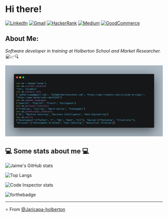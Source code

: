 # Hi there!
[![LinkedIn](https://img.shields.io/badge/LinkedIn-Jaime_Andrés_Aricapa_Pérez-blue)](https://www.linkedin.com/in/jaime-aricapa/)
[![Gmail](https://img.shields.io/badge/Gmail-ja95aricapa-red)](mailto:ja95aricapa@gmail.com)
[![HackerRank](https://img.shields.io/badge/HackerRank-Jaime_Aricapa-brightgreen)](https://www.hackerrank.com/h2241)
[![Medium](https://img.shields.io/badge/Medium-Jaime_Aricapa-white)](https://jaime95aricapa.medium.com)
[![GoodCommerce](https://img.shields.io/badge/Goodcommerce-Jaime_Aricapa-purple)](https://blog.goodcommerce.io/author/jaime/)

## About Me:
<p><em>Software developer in training at Holberton School and Market Researcher. 💻📈🔍</br>
</em></p>

![](https://github.com/Jaricapa-holberton/Jaricapa-holberton/blob/main/carbon.png)
<!-- TO make screenshot of your code, copy below link:  
https://carbon.now.sh/ -->

<h2>💻 Some stats about me 💻</h2>

![Jaime's GitHub stats](https://github-readme-stats.vercel.app/api?username=Jaricapa-holberton)

![Top Langs](https://github-readme-stats.vercel.app/api/top-langs/?username=Jaricapa-holberton)

![Code Inspector stats](https://code-inspector.com/public/badge/user/github/Jaricapa-holberton)

![forthebadge](https://forthebadge.com/images/badges/built-with-love.svg)

---

⭐️ From [@Jaricapa-holberton](https://github.com/Jaricapa-holberton)

<!-- TO make screenshot of your code, copy below link:  
https://carbon.now.sh/ --
